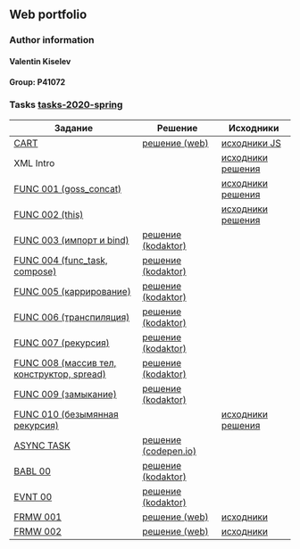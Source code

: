 ## Web portfolio

### Author information

<h4 id="author" title="GossJS">Valentin Kiselev</h4>

#### Group: P41072

### Tasks [tasks-2020-spring](https://github.com/GossJS/ifmo-2019/tree/tasks-2020-spring#%D0%B7%D0%B0%D0%B4%D0%B0%D0%BD%D0%B8%D1%8F)

| Задание | Решение | Исходники |
| ------- | ------- | --------- |
|[CART](https://kodaktor.ru/g/cart) | [решение (web)](/cart) | [исходники JS](https://github.com/meekly/meekly.github.io/blob/master/cart/cart.js) |
| XML Intro | | [исходники решения](https://github.com/meekly/xml_intro)|
| [FUNC 001 (goss_concat)](https://kodaktor.ru/func_001) | | [исходники решения](https://github.com/meekly/func_00/blob/master/func_001.js) |
| [FUNC 002 (this)](https://kodaktor.ru/func_002) | | [исходники решения](https://github.com/meekly/func_00/blob/master/func_002.js) |
| [FUNC 003 (импорт и bind)](https://kodaktor.ru/func_003) | [решение (kodaktor)](https://kodaktor.ru/func_56992) | |
| [FUNC 004 (func_task, compose)](https://kodaktor.ru/func_004) | [решение (kodaktor)](https://kodaktor.ru/func_e9500) | |
| [FUNC 005 (каррирование)](https://kodaktor.ru/func_005) | [решение (kodaktor)](https://kodaktor.ru/func_117e9) | |
| [FUNC 006 (транспиляция)](https://kodaktor.ru/func_006) | [решение (kodaktor)](https://kodaktor.ru/func_83ac0) | |
| [FUNC 007 (рекурсия)](https://kodaktor.ru/func_007) | [решение (kodaktor)](https://kodaktor.ru/func_86615) | |
| [FUNC 008 (массив тел, конструктор, spread)](https://kodaktor.ru/func_008) | [решение (kodaktor)](https://kodaktor.ru/func_29dd0) | |
| [FUNC 009 (замыкание)](https://kodaktor.ru/func_009) | [решение (kodaktor)](https://kodaktor.ru/func_e95ed) | |
| [FUNC 010 (безымянная рекурсия)](https://kodaktor.ru/func_010)| | [исходники решения](https://github.com/meekly/func_00/blob/master/func_010.js) |
| [ASYNC TASK](https://kodaktor.ru/async_task) | [решение (codepen.io)](https://codepen.io/mrexox/pen/GRJXRXa) | |
| [BABL 00](https://kodaktor.ru/babl_00) | [решение (kodaktor)](https://kodaktor.ru/?!=bind02032018_66f1d) | |
| [EVNT 00](https://kodaktor.ru/evnt_00) | [решение (kodaktor)](https://kodaktor.ru/custom_cc15c) | |
| [FRMW 001](https://kodaktor.ru/frmw_001) | [решение (web)](/frmw_001) | [исходники](https://github.com/meekly/meekly.github.io/tree/master/frmw_001) |
| [FRMW 002](https://kodaktor.ru/frmw_002) | [решение (web)](/frmw_002) | [исходники](https://github.com/meekly/meekly.github.io/tree/master/frmw_002) |

